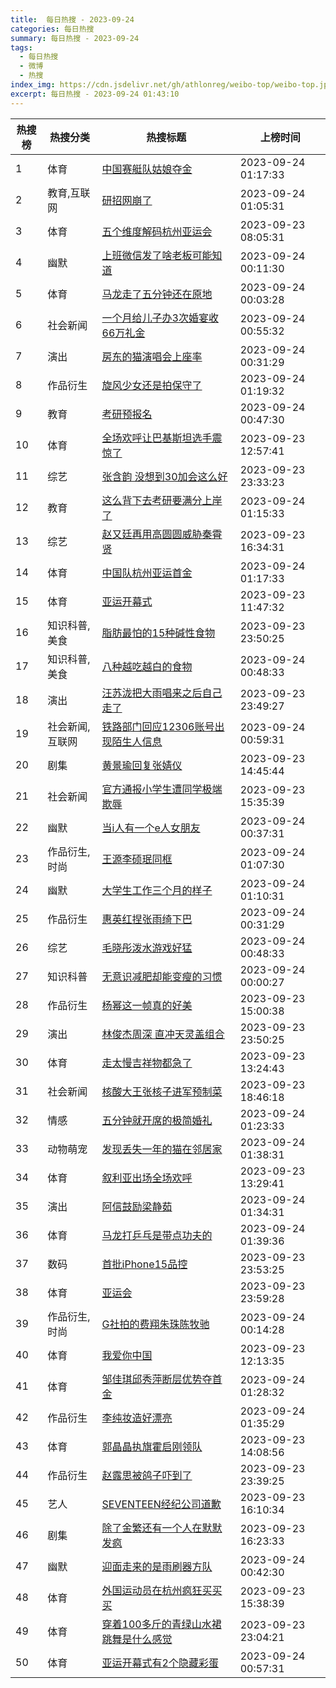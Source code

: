 ```yaml
---
title:  每日热搜 - 2023-09-24
categories: 每日热搜
summary: 每日热搜 - 2023-09-24
tags:
  - 每日热搜
  - 微博
  - 热搜
index_img: https://cdn.jsdelivr.net/gh/athlonreg/weibo-top/weibo-top.jpeg
excerpt: 每日热搜 - 2023-09-24 01:43:10
---
```


| 热搜榜 | 热搜分类 | 热搜标题 | 上榜时间 |
| --- | --- | --- | --- |
| 1 | 体育 | [中国赛艇队姑娘夺金](https://s.weibo.com/weibo%3Fq%3D%2523%E4%B8%AD%E5%9B%BD%E8%B5%9B%E8%89%87%E9%98%9F%E5%A7%91%E5%A8%98%E5%A4%BA%E9%87%91%2523) | 2023-09-24 01:17:33 | 
| 2 | 教育,互联网 | [研招网崩了](https://s.weibo.com/weibo%3Fq%3D%2523%E7%A0%94%E6%8B%9B%E7%BD%91%E5%B4%A9%E4%BA%86%2523) | 2023-09-24 01:05:31 | 
| 3 | 体育 | [五个维度解码杭州亚运会](https://s.weibo.com/weibo%3Fq%3D%2523%E4%BA%94%E4%B8%AA%E7%BB%B4%E5%BA%A6%E8%A7%A3%E7%A0%81%E6%9D%AD%E5%B7%9E%E4%BA%9A%E8%BF%90%E4%BC%9A%2523) | 2023-09-23 08:05:31 | 
| 4 | 幽默 | [上班微信发了啥老板可能知道](https://s.weibo.com/weibo%3Fq%3D%2523%E4%B8%8A%E7%8F%AD%E5%BE%AE%E4%BF%A1%E5%8F%91%E4%BA%86%E5%95%A5%E8%80%81%E6%9D%BF%E5%8F%AF%E8%83%BD%E7%9F%A5%E9%81%93%2523) | 2023-09-24 00:11:30 | 
| 5 | 体育 | [马龙走了五分钟还在原地](https://s.weibo.com/weibo%3Fq%3D%2523%E9%A9%AC%E9%BE%99%E8%B5%B0%E4%BA%86%E4%BA%94%E5%88%86%E9%92%9F%E8%BF%98%E5%9C%A8%E5%8E%9F%E5%9C%B0%2523) | 2023-09-24 00:03:28 | 
| 6 | 社会新闻 | [一个月给儿子办3次婚宴收66万礼金](https://s.weibo.com/weibo%3Fq%3D%2523%E4%B8%80%E4%B8%AA%E6%9C%88%E7%BB%99%E5%84%BF%E5%AD%90%E5%8A%9E3%E6%AC%A1%E5%A9%9A%E5%AE%B4%E6%94%B666%E4%B8%87%E7%A4%BC%E9%87%91%2523) | 2023-09-24 00:55:32 | 
| 7 | 演出 | [房东的猫演唱会上座率](https://s.weibo.com/weibo%3Fq%3D%2523%E6%88%BF%E4%B8%9C%E7%9A%84%E7%8C%AB%E6%BC%94%E5%94%B1%E4%BC%9A%E4%B8%8A%E5%BA%A7%E7%8E%87%2523) | 2023-09-24 00:31:29 | 
| 8 | 作品衍生 | [旋风少女还是拍保守了](https://s.weibo.com/weibo%3Fq%3D%2523%E6%97%8B%E9%A3%8E%E5%B0%91%E5%A5%B3%E8%BF%98%E6%98%AF%E6%8B%8D%E4%BF%9D%E5%AE%88%E4%BA%86%2523) | 2023-09-24 01:19:32 | 
| 9 | 教育 | [考研预报名](https://s.weibo.com/weibo%3Fq%3D%2523%E8%80%83%E7%A0%94%E9%A2%84%E6%8A%A5%E5%90%8D%2523) | 2023-09-24 00:47:30 | 
| 10 | 体育 | [全场欢呼让巴基斯坦选手震惊了](https://s.weibo.com/weibo%3Fq%3D%2523%E5%85%A8%E5%9C%BA%E6%AC%A2%E5%91%BC%E8%AE%A9%E5%B7%B4%E5%9F%BA%E6%96%AF%E5%9D%A6%E9%80%89%E6%89%8B%E9%9C%87%E6%83%8A%E4%BA%86%2523) | 2023-09-23 12:57:41 | 
| 11 | 综艺 | [张含韵 没想到30加会这么好](https://s.weibo.com/weibo%3Fq%3D%2523%E5%BC%A0%E5%90%AB%E9%9F%B5%20%E6%B2%A1%E6%83%B3%E5%88%B030%E5%8A%A0%E4%BC%9A%E8%BF%99%E4%B9%88%E5%A5%BD%2523) | 2023-09-23 23:33:23 | 
| 12 | 教育 | [这么背下去考研要满分上岸了](https://s.weibo.com/weibo%3Fq%3D%2523%E8%BF%99%E4%B9%88%E8%83%8C%E4%B8%8B%E5%8E%BB%E8%80%83%E7%A0%94%E8%A6%81%E6%BB%A1%E5%88%86%E4%B8%8A%E5%B2%B8%E4%BA%86%2523) | 2023-09-24 01:15:33 | 
| 13 | 综艺 | [赵又廷再用高圆圆威胁秦霄贤](https://s.weibo.com/weibo%3Fq%3D%2523%E8%B5%B5%E5%8F%88%E5%BB%B7%E5%86%8D%E7%94%A8%E9%AB%98%E5%9C%86%E5%9C%86%E5%A8%81%E8%83%81%E7%A7%A6%E9%9C%84%E8%B4%A4%2523) | 2023-09-23 16:34:31 | 
| 14 | 体育 | [中国队杭州亚运首金](https://s.weibo.com/weibo%3Fq%3D%2523%E4%B8%AD%E5%9B%BD%E9%98%9F%E6%9D%AD%E5%B7%9E%E4%BA%9A%E8%BF%90%E9%A6%96%E9%87%91%2523) | 2023-09-24 01:17:33 | 
| 15 | 体育 | [亚运开幕式](https://s.weibo.com/weibo%3Fq%3D%2523%E4%BA%9A%E8%BF%90%E5%BC%80%E5%B9%95%E5%BC%8F%2523) | 2023-09-23 11:47:32 | 
| 16 | 知识科普,美食 | [脂肪最怕的15种碱性食物](https://s.weibo.com/weibo%3Fq%3D%2523%E8%84%82%E8%82%AA%E6%9C%80%E6%80%95%E7%9A%8415%E7%A7%8D%E7%A2%B1%E6%80%A7%E9%A3%9F%E7%89%A9%2523) | 2023-09-23 23:50:25 | 
| 17 | 知识科普,美食 | [八种越吃越白的食物](https://s.weibo.com/weibo%3Fq%3D%2523%E5%85%AB%E7%A7%8D%E8%B6%8A%E5%90%83%E8%B6%8A%E7%99%BD%E7%9A%84%E9%A3%9F%E7%89%A9%2523) | 2023-09-24 00:48:33 | 
| 18 | 演出 | [汪苏泷把大雨唱来之后自己走了](https://s.weibo.com/weibo%3Fq%3D%2523%E6%B1%AA%E8%8B%8F%E6%B3%B7%E6%8A%8A%E5%A4%A7%E9%9B%A8%E5%94%B1%E6%9D%A5%E4%B9%8B%E5%90%8E%E8%87%AA%E5%B7%B1%E8%B5%B0%E4%BA%86%2523) | 2023-09-23 23:49:27 | 
| 19 | 社会新闻,互联网 | [铁路部门回应12306账号出现陌生人信息](https://s.weibo.com/weibo%3Fq%3D%2523%E9%93%81%E8%B7%AF%E9%83%A8%E9%97%A8%E5%9B%9E%E5%BA%9412306%E8%B4%A6%E5%8F%B7%E5%87%BA%E7%8E%B0%E9%99%8C%E7%94%9F%E4%BA%BA%E4%BF%A1%E6%81%AF%2523) | 2023-09-24 00:59:31 | 
| 20 | 剧集 | [黄景瑜回复张婧仪](https://s.weibo.com/weibo%3Fq%3D%2523%E9%BB%84%E6%99%AF%E7%91%9C%E5%9B%9E%E5%A4%8D%E5%BC%A0%E5%A9%A7%E4%BB%AA%2523) | 2023-09-23 14:45:44 | 
| 21 | 社会新闻 | [官方通报小学生遭同学极端欺辱](https://s.weibo.com/weibo%3Fq%3D%2523%E5%AE%98%E6%96%B9%E9%80%9A%E6%8A%A5%E5%B0%8F%E5%AD%A6%E7%94%9F%E9%81%AD%E5%90%8C%E5%AD%A6%E6%9E%81%E7%AB%AF%E6%AC%BA%E8%BE%B1%2523) | 2023-09-23 15:35:39 | 
| 22 | 幽默 | [当i人有一个e人女朋友](https://s.weibo.com/weibo%3Fq%3D%2523%E5%BD%93i%E4%BA%BA%E6%9C%89%E4%B8%80%E4%B8%AAe%E4%BA%BA%E5%A5%B3%E6%9C%8B%E5%8F%8B%2523) | 2023-09-24 00:37:31 | 
| 23 | 作品衍生,时尚 | [王源李硕珉同框](https://s.weibo.com/weibo%3Fq%3D%2523%E7%8E%8B%E6%BA%90%E6%9D%8E%E7%A1%95%E7%8F%89%E5%90%8C%E6%A1%86%2523) | 2023-09-24 01:07:30 | 
| 24 | 幽默 | [大学生工作三个月的样子](https://s.weibo.com/weibo%3Fq%3D%2523%E5%A4%A7%E5%AD%A6%E7%94%9F%E5%B7%A5%E4%BD%9C%E4%B8%89%E4%B8%AA%E6%9C%88%E7%9A%84%E6%A0%B7%E5%AD%90%2523) | 2023-09-24 01:10:31 | 
| 25 | 作品衍生 | [惠英红捏张雨绮下巴](https://s.weibo.com/weibo%3Fq%3D%2523%E6%83%A0%E8%8B%B1%E7%BA%A2%E6%8D%8F%E5%BC%A0%E9%9B%A8%E7%BB%AE%E4%B8%8B%E5%B7%B4%2523) | 2023-09-24 00:31:29 | 
| 26 | 综艺 | [毛晓彤泼水游戏好猛](https://s.weibo.com/weibo%3Fq%3D%2523%E6%AF%9B%E6%99%93%E5%BD%A4%E6%B3%BC%E6%B0%B4%E6%B8%B8%E6%88%8F%E5%A5%BD%E7%8C%9B%2523) | 2023-09-24 00:48:33 | 
| 27 | 知识科普 | [无意识减肥却能变瘦的习惯](https://s.weibo.com/weibo%3Fq%3D%2523%E6%97%A0%E6%84%8F%E8%AF%86%E5%87%8F%E8%82%A5%E5%8D%B4%E8%83%BD%E5%8F%98%E7%98%A6%E7%9A%84%E4%B9%A0%E6%83%AF%2523) | 2023-09-24 00:00:27 | 
| 28 | 作品衍生 | [杨幂这一帧真的好美](https://s.weibo.com/weibo%3Fq%3D%2523%E6%9D%A8%E5%B9%82%E8%BF%99%E4%B8%80%E5%B8%A7%E7%9C%9F%E7%9A%84%E5%A5%BD%E7%BE%8E%2523) | 2023-09-23 15:00:38 | 
| 29 | 演出 | [林俊杰周深 直冲天灵盖组合](https://s.weibo.com/weibo%3Fq%3D%2523%E6%9E%97%E4%BF%8A%E6%9D%B0%E5%91%A8%E6%B7%B1%20%E7%9B%B4%E5%86%B2%E5%A4%A9%E7%81%B5%E7%9B%96%E7%BB%84%E5%90%88%2523) | 2023-09-23 23:50:25 | 
| 30 | 体育 | [走太慢吉祥物都急了](https://s.weibo.com/weibo%3Fq%3D%2523%E8%B5%B0%E5%A4%AA%E6%85%A2%E5%90%89%E7%A5%A5%E7%89%A9%E9%83%BD%E6%80%A5%E4%BA%86%2523) | 2023-09-23 13:24:43 | 
| 31 | 社会新闻 | [核酸大王张核子进军预制菜](https://s.weibo.com/weibo%3Fq%3D%2523%E6%A0%B8%E9%85%B8%E5%A4%A7%E7%8E%8B%E5%BC%A0%E6%A0%B8%E5%AD%90%E8%BF%9B%E5%86%9B%E9%A2%84%E5%88%B6%E8%8F%9C%2523) | 2023-09-23 18:46:18 | 
| 32 | 情感 | [五分钟就开席的极简婚礼](https://s.weibo.com/weibo%3Fq%3D%2523%E4%BA%94%E5%88%86%E9%92%9F%E5%B0%B1%E5%BC%80%E5%B8%AD%E7%9A%84%E6%9E%81%E7%AE%80%E5%A9%9A%E7%A4%BC%2523) | 2023-09-24 01:23:33 | 
| 33 | 动物萌宠 | [发现丢失一年的猫在邻居家](https://s.weibo.com/weibo%3Fq%3D%2523%E5%8F%91%E7%8E%B0%E4%B8%A2%E5%A4%B1%E4%B8%80%E5%B9%B4%E7%9A%84%E7%8C%AB%E5%9C%A8%E9%82%BB%E5%B1%85%E5%AE%B6%2523) | 2023-09-24 01:38:31 | 
| 34 | 体育 | [叙利亚出场全场欢呼](https://s.weibo.com/weibo%3Fq%3D%2523%E5%8F%99%E5%88%A9%E4%BA%9A%E5%87%BA%E5%9C%BA%E5%85%A8%E5%9C%BA%E6%AC%A2%E5%91%BC%2523) | 2023-09-23 13:29:41 | 
| 35 | 演出 | [阿信鼓励梁静茹](https://s.weibo.com/weibo%3Fq%3D%2523%E9%98%BF%E4%BF%A1%E9%BC%93%E5%8A%B1%E6%A2%81%E9%9D%99%E8%8C%B9%2523) | 2023-09-24 01:34:31 | 
| 36 | 体育 | [马龙打乒乓是带点功夫的](https://s.weibo.com/weibo%3Fq%3D%2523%E9%A9%AC%E9%BE%99%E6%89%93%E4%B9%92%E4%B9%93%E6%98%AF%E5%B8%A6%E7%82%B9%E5%8A%9F%E5%A4%AB%E7%9A%84%2523) | 2023-09-24 01:39:36 | 
| 37 | 数码 | [首批iPhone15品控](https://s.weibo.com/weibo%3Fq%3D%2523%E9%A6%96%E6%89%B9iPhone15%E5%93%81%E6%8E%A7%2523) | 2023-09-23 23:53:25 | 
| 38 | 体育 | [亚运会](https://s.weibo.com/weibo%3Fq%3D%2523%E4%BA%9A%E8%BF%90%E4%BC%9A%2523) | 2023-09-23 23:59:28 | 
| 39 | 作品衍生,时尚 | [G社拍的费翔朱珠陈牧驰](https://s.weibo.com/weibo%3Fq%3D%2523G%E7%A4%BE%E6%8B%8D%E7%9A%84%E8%B4%B9%E7%BF%94%E6%9C%B1%E7%8F%A0%E9%99%88%E7%89%A7%E9%A9%B0%2523) | 2023-09-24 00:14:28 | 
| 40 | 体育 | [我爱你中国](https://s.weibo.com/weibo%3Fq%3D%2523%E6%88%91%E7%88%B1%E4%BD%A0%E4%B8%AD%E5%9B%BD%2523) | 2023-09-23 12:13:35 | 
| 41 | 体育 | [邹佳琪邱秀萍断层优势夺首金](https://s.weibo.com/weibo%3Fq%3D%2523%E9%82%B9%E4%BD%B3%E7%90%AA%E9%82%B1%E7%A7%80%E8%90%8D%E6%96%AD%E5%B1%82%E4%BC%98%E5%8A%BF%E5%A4%BA%E9%A6%96%E9%87%91%2523) | 2023-09-24 01:28:32 | 
| 42 | 作品衍生 | [李纯妆造好漂亮](https://s.weibo.com/weibo%3Fq%3D%2523%E6%9D%8E%E7%BA%AF%E5%A6%86%E9%80%A0%E5%A5%BD%E6%BC%82%E4%BA%AE%2523) | 2023-09-24 01:35:29 | 
| 43 | 体育 | [郭晶晶执旗霍启刚领队](https://s.weibo.com/weibo%3Fq%3D%2523%E9%83%AD%E6%99%B6%E6%99%B6%E6%89%A7%E6%97%97%E9%9C%8D%E5%90%AF%E5%88%9A%E9%A2%86%E9%98%9F%2523) | 2023-09-23 14:08:56 | 
| 44 | 作品衍生 | [赵露思被鸽子吓到了](https://s.weibo.com/weibo%3Fq%3D%2523%E8%B5%B5%E9%9C%B2%E6%80%9D%E8%A2%AB%E9%B8%BD%E5%AD%90%E5%90%93%E5%88%B0%E4%BA%86%2523) | 2023-09-23 23:39:25 | 
| 45 | 艺人 | [SEVENTEEN经纪公司道歉](https://s.weibo.com/weibo%3Fq%3D%2523SEVENTEEN%E7%BB%8F%E7%BA%AA%E5%85%AC%E5%8F%B8%E9%81%93%E6%AD%89%2523) | 2023-09-23 16:10:34 | 
| 46 | 剧集 | [除了金繁还有一个人在默默发疯](https://s.weibo.com/weibo%3Fq%3D%2523%E9%99%A4%E4%BA%86%E9%87%91%E7%B9%81%E8%BF%98%E6%9C%89%E4%B8%80%E4%B8%AA%E4%BA%BA%E5%9C%A8%E9%BB%98%E9%BB%98%E5%8F%91%E7%96%AF%2523) | 2023-09-23 16:23:33 | 
| 47 | 幽默 | [迎面走来的是雨刷器方队](https://s.weibo.com/weibo%3Fq%3D%2523%E8%BF%8E%E9%9D%A2%E8%B5%B0%E6%9D%A5%E7%9A%84%E6%98%AF%E9%9B%A8%E5%88%B7%E5%99%A8%E6%96%B9%E9%98%9F%2523) | 2023-09-24 00:42:30 | 
| 48 | 体育 | [外国运动员在杭州疯狂买买买](https://s.weibo.com/weibo%3Fq%3D%2523%E5%A4%96%E5%9B%BD%E8%BF%90%E5%8A%A8%E5%91%98%E5%9C%A8%E6%9D%AD%E5%B7%9E%E7%96%AF%E7%8B%82%E4%B9%B0%E4%B9%B0%E4%B9%B0%2523) | 2023-09-23 15:38:39 | 
| 49 | 体育 | [穿着100多斤的青绿山水裙跳舞是什么感觉](https://s.weibo.com/weibo%3Fq%3D%2523%E7%A9%BF%E7%9D%80100%E5%A4%9A%E6%96%A4%E7%9A%84%E9%9D%92%E7%BB%BF%E5%B1%B1%E6%B0%B4%E8%A3%99%E8%B7%B3%E8%88%9E%E6%98%AF%E4%BB%80%E4%B9%88%E6%84%9F%E8%A7%89%2523) | 2023-09-23 23:04:21 | 
| 50 | 体育 | [亚运开幕式有2个隐藏彩蛋](https://s.weibo.com/weibo%3Fq%3D%2523%E4%BA%9A%E8%BF%90%E5%BC%80%E5%B9%95%E5%BC%8F%E6%9C%892%E4%B8%AA%E9%9A%90%E8%97%8F%E5%BD%A9%E8%9B%8B%2523) | 2023-09-24 00:57:31 | 

